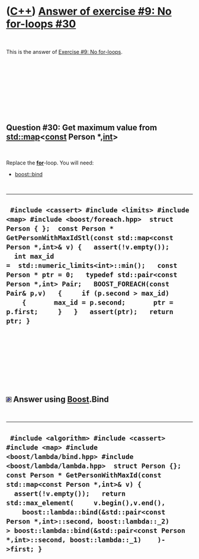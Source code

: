 



 

 

 

 

 

([C++](Cpp.htm)) [Answer of exercise \#9: No for-loops \#30](CppExerciseNoForLoopsAnswer30.htm)
===============================================================================================

 

This is the answer of [Exercise \#9: No
for-loops](CppExerciseNoForLoops.htm).

 

 

 

 

 

Question \#30: Get maximum value from [std::map](CppMap.htm)&lt;**[const](CppConst.htm)** Person \*,**[int](CppInt.htm)**&gt;
-----------------------------------------------------------------------------------------------------------------------------

 

Replace the **[for](CppFor.htm)**-loop. You will need:

-   [boost::bind](CppBind.htm)

 

  ----------------------------------------------------------------------------------------------------------------------------------------------------------------------------------------------------------------------------------------------------------------------------------------------------------------------------------------------------------------------------------------------------------------------------------------------------------------------------------------------------
  ` #include <cassert> #include <limits> #include <map> #include <boost/foreach.hpp>  struct Person { };  const Person * GetPersonWithMaxIdStl(const std::map<const Person *,int>& v) {   assert(!v.empty());   int max_id =  std::numeric_limits<int>::min();   const Person * ptr = 0;   typedef std::pair<const Person *,int> Pair;   BOOST_FOREACH(const Pair& p,v)   {     if (p.second > max_id)     {       max_id = p.second;       ptr = p.first;     }   }   assert(ptr);   return ptr; }`
  ----------------------------------------------------------------------------------------------------------------------------------------------------------------------------------------------------------------------------------------------------------------------------------------------------------------------------------------------------------------------------------------------------------------------------------------------------------------------------------------------------

 

 

 

 

 

![Boost](PicBoost.png) Answer using [Boost](CppBoost.htm).Bind
--------------------------------------------------------------

 

  ----------------------------------------------------------------------------------------------------------------------------------------------------------------------------------------------------------------------------------------------------------------------------------------------------------------------------------------------------------------------------------------------------------------------------------------------------------------------------------------------
  ` #include <algorithm> #include <cassert> #include <map> #include <boost/lambda/bind.hpp> #include <boost/lambda/lambda.hpp>  struct Person {};  const Person * GetPersonWithMaxId(const std::map<const Person *,int>& v) {   assert(!v.empty());   return std::max_element(     v.begin(),v.end(),     boost::lambda::bind(&std::pair<const Person *,int>::second, boost::lambda::_2)      > boost::lambda::bind(&std::pair<const Person *,int>::second, boost::lambda::_1)    )->first; }`
  ----------------------------------------------------------------------------------------------------------------------------------------------------------------------------------------------------------------------------------------------------------------------------------------------------------------------------------------------------------------------------------------------------------------------------------------------------------------------------------------------

 

 

 

 

 





 



